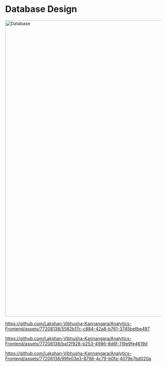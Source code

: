# Database Design





<img width="956" alt="Database" src="https://github.com/Lakshan-Vibhusha-Kannangara/Analytics-Frontend/assets/77208138/cf2b31e7-0046-445e-9638-8feb49dd8f42">







https://github.com/Lakshan-Vibhusha-Kannangara/Analytics-Frontend/assets/77208138/5582b17c-c884-42a8-b761-3745befbe497





https://github.com/Lakshan-Vibhusha-Kannangara/Analytics-Frontend/assets/77208138/ba12f928-b253-4986-8d6f-119e9fe4619d





https://github.com/Lakshan-Vibhusha-Kannangara/Analytics-Frontend/assets/77208138/99fe03e3-8798-4c79-b0fa-4079e7bd020a

